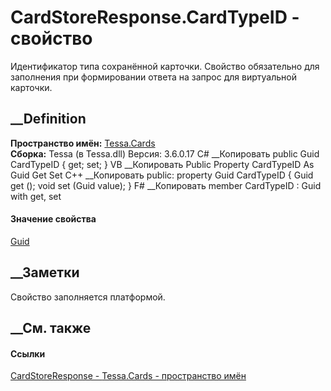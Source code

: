 # CardStoreResponse.CardTypeID - свойство
Идентификатор типа сохранённой карточки. Свойство обязательно для заполнения
при формировании ответа на запрос для виртуальной карточки.
## __Definition
 **Пространство имён:** [Tessa.Cards](N_Tessa_Cards.htm)  
 **Сборка:** Tessa (в Tessa.dll) Версия: 3.6.0.17
C# __Копировать
     public Guid CardTypeID { get; set; }
VB __Копировать
     Public Property CardTypeID As Guid
    	Get
    	Set
C++ __Копировать
     public:
    property Guid CardTypeID {
    	Guid get ();
    	void set (Guid value);
    }
F# __Копировать
     member CardTypeID : Guid with get, set
#### Значение свойства
[Guid](https://learn.microsoft.com/dotnet/api/system.guid)
##  __Заметки
Свойство заполняется платформой.
##  __См. также
#### Ссылки
[CardStoreResponse - ](T_Tessa_Cards_CardStoreResponse.htm)
[Tessa.Cards - пространство имён](N_Tessa_Cards.htm)
